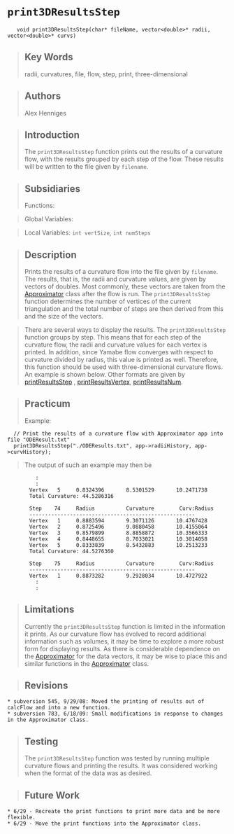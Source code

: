# `print3DResultsStep` #
```
   void print3DResultsStep(char* fileName, vector<double>* radii, vector<double>* curvs)
```

> ## Key Words ##
> radii, curvatures, file, flow, step, print, three-dimensional

> ## Authors ##
> Alex Henniges

> ## Introduction ##
> The `print3DResultsStep` function prints out the results of a curvature flow, with the results grouped by each step of the flow. These results will be written to the file given by `filename`.

> ## Subsidiaries ##
> Functions:

> Global Variables:

> Local Variables: `int vertSize`, `int numSteps`

> ## Description ##
> Prints the results of a curvature flow into the file given by `filename`. The results, that is, the radii and curvature values, are given by vectors of doubles. Most commonly, these vectors are taken from the [Approximator](CurvatureFlow.md) class after the flow is run. The `print3DResultsStep` function determines the number of vertices of the current triangulation and the total number of steps are then derived from this and the size of the vectors.

> There are several ways to display the results. The `print3DResultsStep` function groups by step. This means that for each step of the curvature flow, the radii and curvature values for each vertex is printed. In addition, since Yamabe flow converges with respect to curvature divided by radius, this value is printed as well. Therefore, this function should be used with three-dimensional curvature flows. An example is shown below. Other formats are given by [printResultsStep](printResultsStep.md) , [printResultsVertex](printResultsVertex.md), [printResultsNum](printResultsNum.md).

> ## Practicum ##
> Example:
```
  // Print the results of a curvature flow with Approximator app into file "ODEResult.txt"
  print3DResultsStep("./ODEResults.txt", app->radiiHistory, app->curvHistory);
```

> The output of such an example may then be
```
         :
         :
       Vertex   5     0.8324396       8.5301529       10.2471738
       Total Curvature: 44.5286316

       Step    74     Radius          Curvature        Curv:Radius
       -----------------------------------------------------
       Vertex   1     0.8883594       9.3071126       10.4767428
       Vertex   2     0.8725496       9.0880458       10.4155064
       Vertex   3     0.8579899       8.8858872       10.3566333
       Vertex   4     0.8448655       8.7033021       10.3014058
       Vertex   5     0.8333839       8.5432883       10.2513233
       Total Curvature: 44.5276360

       Step    75     Radius          Curvature        Curv:Radius
       -----------------------------------------------------
       Vertex   1     0.8873282       9.2928034       10.4727922
         :
         :
```

> ## Limitations ##
> Currently the `print3DResultsStep` function is limited in the information it prints. As our curvature flow has evolved to record additional information such as volumes, it may be time to explore a more robust form for displaying results. As there is considerable dependence on the [Approximator](CurvatureFlow.md) for the data vectors, it may be wise to place this and similar functions in the [Approximator](CurvatureFlow.md) class.

> ## Revisions ##
    * subversion 545, 9/29/08: Moved the printing of results out of calcFlow and into a new function.
    * subversion 783, 6/18/09: Small modifications in response to changes in the Approximator class.

> ## Testing ##
> The `print3DResultsStep` function was tested by running multiple curvature flows and printing the results. It was considered working when the format of the data was as desired.

> ## Future Work ##
    * 6/29 - Recreate the print functions to print more data and be more flexible.
    * 6/29 - Move the print functions into the Approximator class.